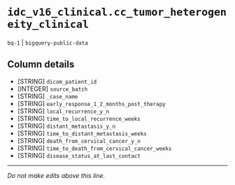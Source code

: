 # `idc_v16_clinical.cc_tumor_heterogeneity_clinical`
`bq-1` | `bigquery-public-data`

## Column details
* [STRING]    `dicom_patient_id`
* [INTEGER]   `source_batch`
* [STRING]    `_case_name`
* [STRING]    `early_response_1_2_months_post_therapy`
* [STRING]    `local_recurrence_y_n`
* [STRING]    `time_to_local_recurrence_weeks`
* [STRING]    `distant_metastasis_y_n`
* [STRING]    `time_to_distant_metastasis_weeks`
* [STRING]    `death_from_cervical_cancer_y_n`
* [STRING]    `time_to_death_from_cervical_cancer_weeks`
* [STRING]    `disease_status_at_last_contact`

-------------------------------------------------------------------------------
*Do not make edits above this line.*
